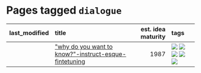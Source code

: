 # Pages tagged `dialogue`

|last_modified|title|est. idea maturity|tags
|:---|:---|---:|:---|
||["why do you want to know?"-instruct-esque-fintetuning](../whydoyouwantoknow.md)|1987|[![](https://img.shields.io/badge/tag-aiethics-4072a1)](../tags/aiethics.md) [![](https://img.shields.io/badge/tag-alignment-6a156e)](../tags/alignment.md) [![](https://img.shields.io/badge/tag-dialogue-7c795e)](../tags/dialogue.md) [![](https://img.shields.io/badge/tag-models-95bed6)](../tags/models.md) [![](https://img.shields.io/badge/tag-wip-ab4f55)](../tags/wip.md)|